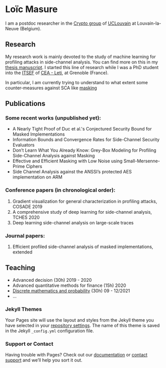 # Loïc Masure

I am a postdoc researcher in the [Crypto group](https://www-crypto.elen.ucl.ac.be/) of [UCLouvain](https://uclouvain.be/fr/index.html) at Louvain-la-Neuve (Belgium).


## Research
My research work is mainly devoted to the study of machine learning for profiling attacks in side-channel analysis. You can find more on this in my [thesis manuscript](https://tel.archives-ouvertes.fr/tel-03651269). I started this line of research while I was a PhD student into the [ITSEF](https://www.ssi.gouv.fr/en/certification/common-criteria-certification/licensed-itsef/) of [CEA - Leti](https://www.leti-cea.fr/cea-tech/leti), at Grenoble (France).


In particular, I am currently trying to understand to what extent some counter-measures against SCA like [masking]()

## Publications
### Some recent works (unpublished yet):
* A Nearly Tight Proof of Duc et al.'s Conjectured Security Bound for Masked Implementations
* Information Bounds and Convergence Rates for Side-Channel Security Evaluators
* Don’t Learn What You Already Know: Grey-Box Modeling for Profiling Side-Channel Analysis against Masking
* Effective and Efficient Masking with Low Noise using Small-Mersenne-Prime Ciphers
* Side Channel Analysis against the ANSSI’s protected AES implementation on ARM


### Conference papers (in chronological order):
1. Gradient visualization for general characterization in profiling attacks, COSADE 2019
2. A comprehensive study of deep learning for side-channel analysis, TCHES 2020
3. Deep learning side-channel analysis on large-scale traces

### Journal papers: 
1. Efficient profiled side-channel analysis of masked implementations, extended

## Teaching
* Advanced decision (30h) 2019 - 2020
* Advanced quantitative methods for finance (15h) 2020
* [Discrete mathematics and probability](https://uclouvain.be/en-cours-2022-lepl1108) (30h) 09 - 12/2021
* ...

### Jekyll Themes

Your Pages site will use the layout and styles from the Jekyll theme you have selected in your [repository settings](https://github.com/LoicMasure/website/settings). The name of this theme is saved in the Jekyll `_config.yml` configuration file.

### Support or Contact

Having trouble with Pages? Check out our [documentation](https://help.github.com/categories/github-pages-basics/) or [contact support](https://github.com/contact) and we’ll help you sort it out.
